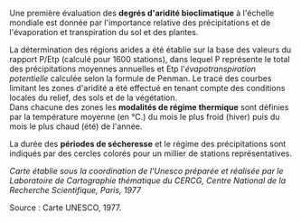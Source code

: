 Une première évaluation des **degrés d'aridité bioclimatique** à l'échelle mondiale est donnée par l'importance relative des précipitations et de l'évaporation et transpiration du sol et des plantes. </br>

La détermination des régions arides a été établie sur la base des valeurs du rapport P/Etp (calculé pour 1600 stations), dans lequel P représente le total des précipitations moyennes annuelles et Etp l'*évapotranspiration potentielle* calculée selon la formule de Penman. Le tracé des courbes limitant les zones d'aridité a été effectué en tenant compte des conditions locales du relief, des sols et de la végétation. </br>
Dans chacune des zones les **modalités de régime thermique** sont définies par la température moyenne (en °C.) du mois le plus froid (hiver) puis du mois le plus chaud (été) de l'année. </br>

La durée des **périodes de sécheresse** et le régime des précipitations sont indiqués par des cercles colorés pour un millier de stations représentatives.

*Carte établie sous la coordination de l'Unesco préparée et réalisée par le Laboratoire de Cartographie thématique du CERCG, Centre National de la Recherche Scientifique, Paris, 1977*

Source : Carte UNESCO, 1977.
